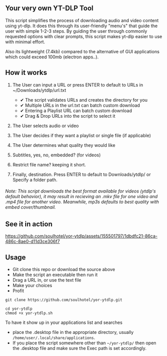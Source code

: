 ## Your very own YT-DLP Tool

This script simplifies the process of downloading audio and video content using yt-dlp. It does this through its user-friendly "menu's" that guide the user with simple 1-2-3 steps. By guiding the user through commonly requested options with clear prompts, this script makes yt-dlp easier to use  with minimal effort.

Also its lightweight (7.4kb) compared to the alternative of GUI applications which could exceed 100mb (electron apps..).

## How it works

1. The User can input a URL or press ENTER to default to URLs in ~/Downloads/ytdlp/url.txt
   - ✔ The script validates URLs and creates the directory for you
   - ✔ Multiple URLs in the url.txt can batch custom download
   - ✔ Entering a Playlist URL can batch custom download
   - ✔ Drag & Drop URLs into the script to select it

2. The User selects audio or video
 
3. The User decides if they want a playlist or single file (if applicable) 

4. The User determines what quality they would like

5. Subtitles, yes, no, embedded? (for videos)

6. Restrict file name? keeping it short.
 
7. Finally, destination. Press ENTER to default to Downloads/ytdlp/ or Specify a folder path.

###### Note: This script downloads the best format available for videos (ytdlp's default behavior), it *may* result in recieving an .mkv file for one video and .mp4 file for another video. Meanwhile, mp3s defaults to best quality with embed cover/thumbnail.

## See it in action

https://github.com/soulhotel/yor-ytdlp/assets/155501797/1dbdfc21-86ca-486c-8ae0-d11d3ce306f7

## Usage

- Git clone this repo or download the source above
- Make the script an executable then run it
- Drag a URL in, or use the text file
- Make your choices
- Profit

```
git clone https://github.com/soulhotel/yor-ytdlp.git
```
```
cd yor-ytdlp
chmod +x yor-ytdlp.sh
```

To have it show up in your applications list and searches
- place the .desktop file in the appropriate directory, usually `/home/user/.local/share/applications`.
- If you place the script somewhere other than `~/yor-ytdlp/` then open the .desktop file and make sure the Exec path is set accordingly.

